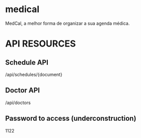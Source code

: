 # medical
MedCal, a melhor forma de organizar a sua agenda médica.

# API RESOURCES

## Schedule API
/api/schedules/{document}

## Doctor API
/api/doctors

## Password to access (underconstruction)
1122